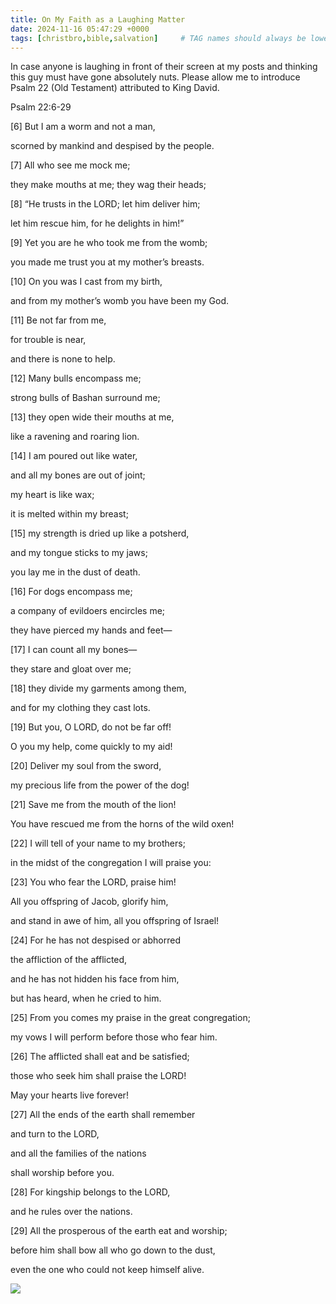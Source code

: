 ```yaml
---
title: On My Faith as a Laughing Matter
date: 2024-11-16 05:47:29 +0000
tags: [christbro,bible,salvation]     # TAG names should always be lowercase
---
```


In case anyone is laughing in front of their screen at my posts and thinking this guy must have gone absolutely nuts. Please allow me to introduce Psalm 22 (Old Testament) attributed to King David.

Psalm 22:6-29

[6] But I am a worm and not a man,

scorned by mankind and despised by the people.

[7] All who see me mock me;

they make mouths at me; they wag their heads;

[8] “He trusts in the LORD; let him deliver him;

let him rescue him, for he delights in him!”

[9] Yet you are he who took me from the womb;

you made me trust you at my mother’s breasts.

[10] On you was I cast from my birth,

and from my mother’s womb you have been my God.

[11] Be not far from me,

for trouble is near,

and there is none to help.

[12] Many bulls encompass me;

strong bulls of Bashan surround me;

[13] they open wide their mouths at me,

like a ravening and roaring lion.

[14] I am poured out like water,

and all my bones are out of joint;

my heart is like wax;

it is melted within my breast;

[15] my strength is dried up like a potsherd,

and my tongue sticks to my jaws;

you lay me in the dust of death.

[16] For dogs encompass me;

a company of evildoers encircles me;

they have pierced my hands and feet—

[17] I can count all my bones—

they stare and gloat over me;

[18] they divide my garments among them,

and for my clothing they cast lots.

[19] But you, O LORD, do not be far off!

O you my help, come quickly to my aid!

[20] Deliver my soul from the sword,

my precious life from the power of the dog!

[21] Save me from the mouth of the lion!

You have rescued me from the horns of the wild oxen!

[22] I will tell of your name to my brothers;

in the midst of the congregation I will praise you:

[23] You who fear the LORD, praise him!

All you offspring of Jacob, glorify him,

and stand in awe of him, all you offspring of Israel!

[24] For he has not despised or abhorred

the affliction of the afflicted,

and he has not hidden his face from him,

but has heard, when he cried to him.

[25] From you comes my praise in the great congregation;

my vows I will perform before those who fear him.

[26] The afflicted shall eat and be satisfied;

those who seek him shall praise the LORD!

May your hearts live forever!

[27] All the ends of the earth shall remember

and turn to the LORD,

and all the families of the nations

shall worship before you.

[28] For kingship belongs to the LORD,

and he rules over the nations.

[29] All the prosperous of the earth eat and worship;

before him shall bow all who go down to the dust,

even the one who could not keep himself alive.

![](/bc8dec73f23f800cf18a592f0b6e9bf6.jpeg)